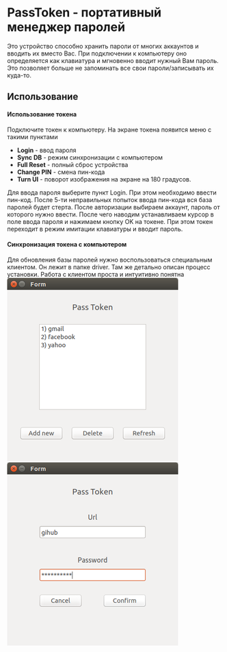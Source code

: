 PassToken - портативный менеджер паролей
===================================================================================
Это устройство способно хранить пароли от многих аккаунтов и вводить их вместо Вас. При подключении к компьютеру оно определяется как клавиатура и мгновенно вводит нужный Вам пароль. Это позволяет больше не запоминать все свои пароли/записывать их куда-то.

Использование
-------------
#### Использование токена
Подключите токен к компьютеру. На экране токена появится меню с такими пунктами
  * **Login** - ввод пароля
  * **Sync DB** - режим синхронизации с компьютером
  * **Full Reset** - полный сброс устройства
  * **Change PIN** - смена пин-кода
  * **Turn UI** - поворот изображения на экране на 180 градусов.
  
Для ввода пароля выберите пункт Login. При этом необходимо ввести пин-код. После 5-ти неправильных попыток ввода пин-кода
вся база паролей будет стерта. После авторизации выбираем аккаунт, пароль от которого нужно ввести. После чего наводим устанавливаем курсор в поле ввода пароля и нажимаем кнопку OK на токене. При этом токен переходит в режим имитации клавиатуры и вводит пароль.
#### Синхронизация токена с компьютером
Для обновления базы паролей нужно воспользоваться специальным клиентом. Он лежит в папке driver. Там же детально описан процесс установки. Работа с клиентом проста и интуитивно понятна
![Скрин](description/2.png)
![Добавление нового аккаунта](description/3.png)

